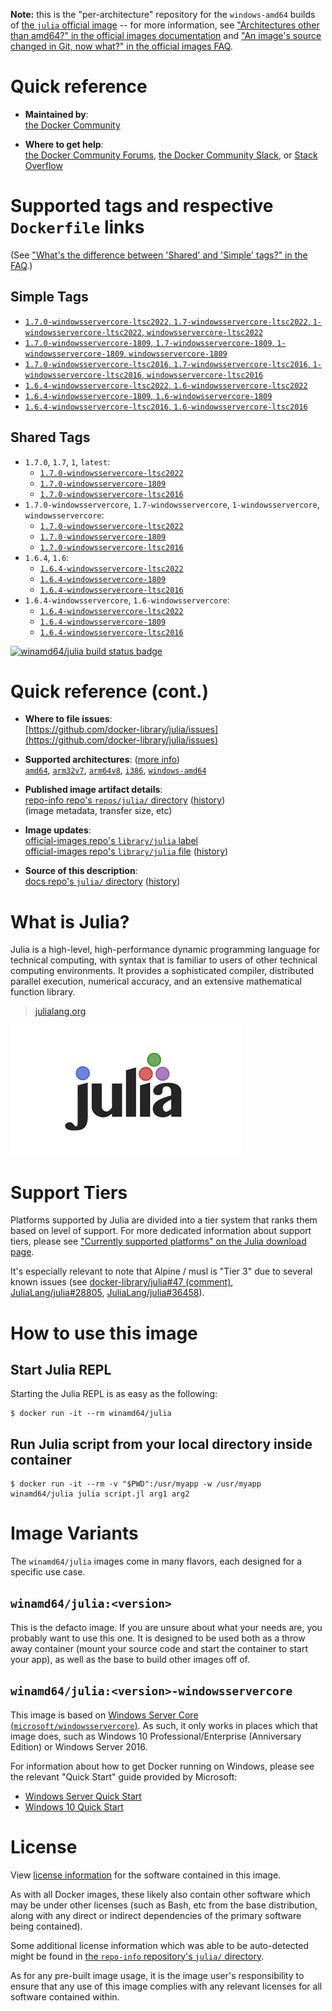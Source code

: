 <!--

********************************************************************************

WARNING:

    DO NOT EDIT "julia/README.md"

    IT IS AUTO-GENERATED

    (from the other files in "julia/" combined with a set of templates)

********************************************************************************

-->

**Note:** this is the "per-architecture" repository for the `windows-amd64` builds of [the `julia` official image](https://hub.docker.com/_/julia) -- for more information, see ["Architectures other than amd64?" in the official images documentation](https://github.com/docker-library/official-images#architectures-other-than-amd64) and ["An image's source changed in Git, now what?" in the official images FAQ](https://github.com/docker-library/faq#an-images-source-changed-in-git-now-what).

# Quick reference

-	**Maintained by**:  
	[the Docker Community](https://github.com/docker-library/julia)

-	**Where to get help**:  
	[the Docker Community Forums](https://forums.docker.com/), [the Docker Community Slack](https://dockr.ly/slack), or [Stack Overflow](https://stackoverflow.com/search?tab=newest&q=docker)

# Supported tags and respective `Dockerfile` links

(See ["What's the difference between 'Shared' and 'Simple' tags?" in the FAQ](https://github.com/docker-library/faq#whats-the-difference-between-shared-and-simple-tags).)

## Simple Tags

-	[`1.7.0-windowsservercore-ltsc2022`, `1.7-windowsservercore-ltsc2022`, `1-windowsservercore-ltsc2022`, `windowsservercore-ltsc2022`](https://github.com/docker-library/julia/blob/9c3bc606c8a83c7f65fb6ddf2b541be25785d9f4/1.7/windows/windowsservercore-ltsc2022/Dockerfile)
-	[`1.7.0-windowsservercore-1809`, `1.7-windowsservercore-1809`, `1-windowsservercore-1809`, `windowsservercore-1809`](https://github.com/docker-library/julia/blob/9c3bc606c8a83c7f65fb6ddf2b541be25785d9f4/1.7/windows/windowsservercore-1809/Dockerfile)
-	[`1.7.0-windowsservercore-ltsc2016`, `1.7-windowsservercore-ltsc2016`, `1-windowsservercore-ltsc2016`, `windowsservercore-ltsc2016`](https://github.com/docker-library/julia/blob/9c3bc606c8a83c7f65fb6ddf2b541be25785d9f4/1.7/windows/windowsservercore-ltsc2016/Dockerfile)
-	[`1.6.4-windowsservercore-ltsc2022`, `1.6-windowsservercore-ltsc2022`](https://github.com/docker-library/julia/blob/cae81400f46e35f5dd2dca71b7ef49b400ded3b1/1.6/windows/windowsservercore-ltsc2022/Dockerfile)
-	[`1.6.4-windowsservercore-1809`, `1.6-windowsservercore-1809`](https://github.com/docker-library/julia/blob/cae81400f46e35f5dd2dca71b7ef49b400ded3b1/1.6/windows/windowsservercore-1809/Dockerfile)
-	[`1.6.4-windowsservercore-ltsc2016`, `1.6-windowsservercore-ltsc2016`](https://github.com/docker-library/julia/blob/cae81400f46e35f5dd2dca71b7ef49b400ded3b1/1.6/windows/windowsservercore-ltsc2016/Dockerfile)

## Shared Tags

-	`1.7.0`, `1.7`, `1`, `latest`:
	-	[`1.7.0-windowsservercore-ltsc2022`](https://github.com/docker-library/julia/blob/9c3bc606c8a83c7f65fb6ddf2b541be25785d9f4/1.7/windows/windowsservercore-ltsc2022/Dockerfile)
	-	[`1.7.0-windowsservercore-1809`](https://github.com/docker-library/julia/blob/9c3bc606c8a83c7f65fb6ddf2b541be25785d9f4/1.7/windows/windowsservercore-1809/Dockerfile)
	-	[`1.7.0-windowsservercore-ltsc2016`](https://github.com/docker-library/julia/blob/9c3bc606c8a83c7f65fb6ddf2b541be25785d9f4/1.7/windows/windowsservercore-ltsc2016/Dockerfile)
-	`1.7.0-windowsservercore`, `1.7-windowsservercore`, `1-windowsservercore`, `windowsservercore`:
	-	[`1.7.0-windowsservercore-ltsc2022`](https://github.com/docker-library/julia/blob/9c3bc606c8a83c7f65fb6ddf2b541be25785d9f4/1.7/windows/windowsservercore-ltsc2022/Dockerfile)
	-	[`1.7.0-windowsservercore-1809`](https://github.com/docker-library/julia/blob/9c3bc606c8a83c7f65fb6ddf2b541be25785d9f4/1.7/windows/windowsservercore-1809/Dockerfile)
	-	[`1.7.0-windowsservercore-ltsc2016`](https://github.com/docker-library/julia/blob/9c3bc606c8a83c7f65fb6ddf2b541be25785d9f4/1.7/windows/windowsservercore-ltsc2016/Dockerfile)
-	`1.6.4`, `1.6`:
	-	[`1.6.4-windowsservercore-ltsc2022`](https://github.com/docker-library/julia/blob/cae81400f46e35f5dd2dca71b7ef49b400ded3b1/1.6/windows/windowsservercore-ltsc2022/Dockerfile)
	-	[`1.6.4-windowsservercore-1809`](https://github.com/docker-library/julia/blob/cae81400f46e35f5dd2dca71b7ef49b400ded3b1/1.6/windows/windowsservercore-1809/Dockerfile)
	-	[`1.6.4-windowsservercore-ltsc2016`](https://github.com/docker-library/julia/blob/cae81400f46e35f5dd2dca71b7ef49b400ded3b1/1.6/windows/windowsservercore-ltsc2016/Dockerfile)
-	`1.6.4-windowsservercore`, `1.6-windowsservercore`:
	-	[`1.6.4-windowsservercore-ltsc2022`](https://github.com/docker-library/julia/blob/cae81400f46e35f5dd2dca71b7ef49b400ded3b1/1.6/windows/windowsservercore-ltsc2022/Dockerfile)
	-	[`1.6.4-windowsservercore-1809`](https://github.com/docker-library/julia/blob/cae81400f46e35f5dd2dca71b7ef49b400ded3b1/1.6/windows/windowsservercore-1809/Dockerfile)
	-	[`1.6.4-windowsservercore-ltsc2016`](https://github.com/docker-library/julia/blob/cae81400f46e35f5dd2dca71b7ef49b400ded3b1/1.6/windows/windowsservercore-ltsc2016/Dockerfile)

[![winamd64/julia build status badge](https://img.shields.io/jenkins/s/https/doi-janky.infosiftr.net/job/multiarch/job/windows-amd64/job/julia.svg?label=winamd64/julia%20%20build%20job)](https://doi-janky.infosiftr.net/job/multiarch/job/windows-amd64/job/julia/)

# Quick reference (cont.)

-	**Where to file issues**:  
	[https://github.com/docker-library/julia/issues](https://github.com/docker-library/julia/issues)

-	**Supported architectures**: ([more info](https://github.com/docker-library/official-images#architectures-other-than-amd64))  
	[`amd64`](https://hub.docker.com/r/amd64/julia/), [`arm32v7`](https://hub.docker.com/r/arm32v7/julia/), [`arm64v8`](https://hub.docker.com/r/arm64v8/julia/), [`i386`](https://hub.docker.com/r/i386/julia/), [`windows-amd64`](https://hub.docker.com/r/winamd64/julia/)

-	**Published image artifact details**:  
	[repo-info repo's `repos/julia/` directory](https://github.com/docker-library/repo-info/blob/master/repos/julia) ([history](https://github.com/docker-library/repo-info/commits/master/repos/julia))  
	(image metadata, transfer size, etc)

-	**Image updates**:  
	[official-images repo's `library/julia` label](https://github.com/docker-library/official-images/issues?q=label%3Alibrary%2Fjulia)  
	[official-images repo's `library/julia` file](https://github.com/docker-library/official-images/blob/master/library/julia) ([history](https://github.com/docker-library/official-images/commits/master/library/julia))

-	**Source of this description**:  
	[docs repo's `julia/` directory](https://github.com/docker-library/docs/tree/master/julia) ([history](https://github.com/docker-library/docs/commits/master/julia))

# What is Julia?

Julia is a high-level, high-performance dynamic programming language for technical computing, with syntax that is familiar to users of other technical computing environments. It provides a sophisticated compiler, distributed parallel execution, numerical accuracy, and an extensive mathematical function library.

> [julialang.org](http://julialang.org/)

![logo](https://raw.githubusercontent.com/docker-library/docs/520519ad7db3ea9fd5d3590e836c839a0ffd6f19/julia/logo.png)

# Support Tiers

Platforms supported by Julia are divided into a tier system that ranks them based on level of support. For more dedicated information about support tiers, please see ["Currently supported platforms" on the Julia download page](https://julialang.org/downloads/#currently_supported_platforms).

It's especially relevant to note that Alpine / musl is "Tier 3" due to several known issues (see [docker-library/julia#47 (comment)](https://github.com/docker-library/julia/pull/47#issuecomment-652661869), [JuliaLang/julia#28805](https://github.com/JuliaLang/julia/issues/28805), [JuliaLang/julia#36458](https://github.com/JuliaLang/julia/issues/36458)).

# How to use this image

## Start Julia REPL

Starting the Julia REPL is as easy as the following:

```console
$ docker run -it --rm winamd64/julia
```

## Run Julia script from your local directory inside container

```console
$ docker run -it --rm -v "$PWD":/usr/myapp -w /usr/myapp winamd64/julia julia script.jl arg1 arg2
```

# Image Variants

The `winamd64/julia` images come in many flavors, each designed for a specific use case.

## `winamd64/julia:<version>`

This is the defacto image. If you are unsure about what your needs are, you probably want to use this one. It is designed to be used both as a throw away container (mount your source code and start the container to start your app), as well as the base to build other images off of.

## `winamd64/julia:<version>-windowsservercore`

This image is based on [Windows Server Core (`microsoft/windowsservercore`)](https://hub.docker.com/r/microsoft/windowsservercore/). As such, it only works in places which that image does, such as Windows 10 Professional/Enterprise (Anniversary Edition) or Windows Server 2016.

For information about how to get Docker running on Windows, please see the relevant "Quick Start" guide provided by Microsoft:

-	[Windows Server Quick Start](https://msdn.microsoft.com/en-us/virtualization/windowscontainers/quick_start/quick_start_windows_server)
-	[Windows 10 Quick Start](https://msdn.microsoft.com/en-us/virtualization/windowscontainers/quick_start/quick_start_windows_10)

# License

View [license information](http://julialang.org/) for the software contained in this image.

As with all Docker images, these likely also contain other software which may be under other licenses (such as Bash, etc from the base distribution, along with any direct or indirect dependencies of the primary software being contained).

Some additional license information which was able to be auto-detected might be found in [the `repo-info` repository's `julia/` directory](https://github.com/docker-library/repo-info/tree/master/repos/julia).

As for any pre-built image usage, it is the image user's responsibility to ensure that any use of this image complies with any relevant licenses for all software contained within.
